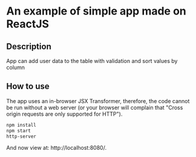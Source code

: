 # An example of simple app made on ReactJS

## Description
App can add user data to the table with validation and sort values by column

## How to use
The app uses an in-browser JSX Transformer, therefore, the code cannot be run without a web server (or your browser will complain that "Cross origin requests are only supported for HTTP").

```bash
npm install
npm start
http-server
```

And now view at: http://localhost:8080/.